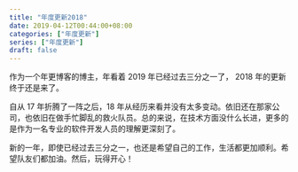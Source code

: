 ```yaml
---
title: "年度更新2018"
date: 2019-04-12T00:44:00+08:00
categories: ["年度更新"]
series: ["年度更新"]
draft: false
---
```


作为一个年更博客的博主，年看着 2019 年已经过去三分之一了， 2018 年的更新终于还是来了。

自从 17 年折腾了一阵之后，18 年从经历来看并没有太多变动。依旧还在那家公司，也依旧在做手忙脚乱的救火队员。总的来说，在技术方面没什么长进，更多的是作为一名专业的软件开发人员的理解更深刻了。

新的一年，即使已经过去三分之一，也还是希望自己的工作，生活都更加顺利。希望队友们都加油。然后，玩得开心！
